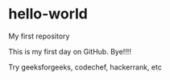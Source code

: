 # hello-world
My first repository

This is my first day on GitHub.
Bye!!!!

Try geeksforgeeks, codechef, hackerrank, etc
